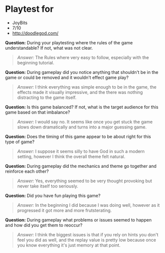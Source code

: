 # Playtest for 
* JoyBits
* 7/10
* http://doodlegod.com/

**Question:** During your playtesting where the rules of the game understandable? If not, what was not clear.
> _Answer:_ The Rules where very easy to follow, especially with the beginning tutorial.

**Question:** During gameplay did you notice anything that shouldn't be in the game or could be removed and it wouldn't effect game play?
> _Answer:_ I think everything was simple enough to be in the game, the effects made it visually impressive, and the there was nothing distracting to the game itself.

**Question:** Is this game balanced? If not, what is the target audience for this game based on that imbalance?
> _Answer:_ I would say no. It seems like once you get stuck the game slows down dramatically and turns into a major guessing game.

**Question:** Does the timing of this game appear to be about right for this type of game?
> _Answer:_ I suppose it seems silly to have God in such a modern setting, however I think the overall theme felt natural.

**Question:** During gameplay did the mechanics and theme go together and reinforce each other?
> _Answer:_ Yes, everything seemed to be very thought provoking but never take itself too seriously. 

**Question:** Did you have fun playing this game?
> _Answer:_ In the beginning I did because I was doing well, however as it progressed it got more and more frutsterating.

**Question:** During gameplay what problems or issues seemed to happen and how did you get them to reoccur?
> _Answer:_ I think the biggest issues is that if you rely on hints you don't feel you did as well, and the replay value is pretty low because once you know everything it's just memory at that point.
